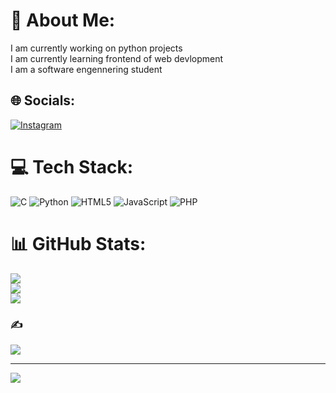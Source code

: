 # 💫 About Me:
I am currently working on python projects<br>I am currently learning frontend of web devlopment<br>I am a software engennering student


## 🌐 Socials:
[![Instagram](https://img.shields.io/badge/Instagram-%23E4405F.svg?logo=Instagram&logoColor=white)](https://instagram.com/toxic_pabitra) 

# 💻 Tech Stack:
![C](https://img.shields.io/badge/c-%2300599C.svg?style=for-the-badge&logo=c&logoColor=white) ![Python](https://img.shields.io/badge/python-3670A0?style=for-the-badge&logo=python&logoColor=ffdd54) ![HTML5](https://img.shields.io/badge/html5-%23E34F26.svg?style=for-the-badge&logo=html5&logoColor=white) ![JavaScript](https://img.shields.io/badge/javascript-%23323330.svg?style=for-the-badge&logo=javascript&logoColor=%23F7DF1E) ![PHP](https://img.shields.io/badge/php-%23777BB4.svg?style=for-the-badge&logo=php&logoColor=white)
# 📊 GitHub Stats:
![](https://github-readme-stats.vercel.app/api?username=Callmechalise&theme=dark&hide_border=true&include_all_commits=true&count_private=true)<br/>
![](https://github-readme-streak-stats.herokuapp.com/?user=Callmechalise&theme=dark&hide_border=true)<br/>
![](https://github-readme-stats.vercel.app/api/top-langs/?username=Callmechalise&theme=dark&hide_border=true&include_all_commits=true&count_private=true&layout=compact)

### ✍️ 
![](https://quotes-github-readme.vercel.app/api?type=horizontal&theme=radical)

---
[![](https://visitcount.itsvg.in/api?id=Callmechalise&icon=4&color=0)](https://visitcount.itsvg.in)

<!-- Proudly created with GPRM ( https://gprm.itsvg.in ) -->
